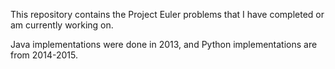 This repository contains the Project Euler problems that I have completed or am currently working on.

Java implementations were done in 2013, and Python implementations are from 2014-2015.
